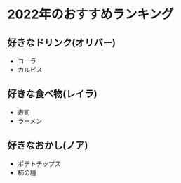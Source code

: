 # 2022年のおすすめランキング

## 好きなドリンク(オリバー)
- コーラ
- カルピス

## 好きな食べ物(レイラ)
- 寿司
- ラーメン
## 好きなおかし(ノア)
- ポテトチップス
- 柿の種
